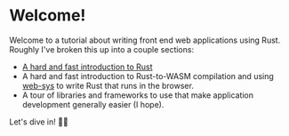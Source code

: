 # Welcome!
Welcome to a tutorial about writing front end web applications using Rust.
Roughly I've broken this up into a couple sections:

- [A hard and fast introduction to Rust](./1_rust.md)
- A hard and fast introduction to Rust-to-WASM compilation and using
  [web-sys](https://crates.io/crates/web-sys) to write Rust that runs in the
  browser.
- A tour of libraries and frameworks to use that make application development
  generally easier (I hope).

Let's dive in! 🏊🏽
